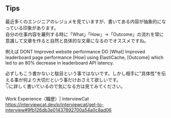 ## Tips
最近多くのエンジニアのレジュメを見ていますが、書いてある内容が抽象的になっている印象があります。  
自分の仕事内容を羅列する時に「What」「How」->「Outcome」の流れを常に意識して文章を作ると自然と具体的な文章になるのでオススメですね。  

例えば
DONT Improved website performance
DO [What] Improved leaderboard page performance [How] using ElastiCache, [Outcome] which led to an 80% decrease in leaderboard API latency.

必ずしもこう書かないと駄目という事ではないです。しかし相手に"具体性"を伝える事が何より大切だという事だけおさえて欲しいです。  
👇に詳しく書いているので気になる方は見てみてください。  

Work Experience（職歴）| InterviewCat
https://interviewcat.dev/p/interviewcat/get-to-interview#9fb126db3e01437892700a54a0c8ad06
